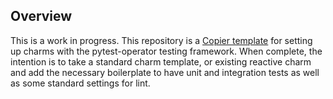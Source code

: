 ## Overview
This is a work in progress. This repository is a [Copier template](https://github.com/copier-org/copier) for setting up charms with the
pytest-operator testing framework. When complete, the intention is to take a standard charm template, or existing reactive charm and add the
necessary boilerplate to have unit and integration tests as well as some standard settings for lint.
